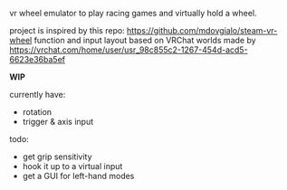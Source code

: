 vr wheel emulator to play racing games and virtually hold a wheel.

project is inspired by this repo: https://github.com/mdovgialo/steam-vr-wheel
function and input layout based on VRChat worlds made by https://vrchat.com/home/user/usr_98c855c2-1267-454d-acd5-6623e36ba5ef

**WIP**

currently have:
 - rotation
 - trigger & axis input

todo:
 - get grip sensitivity
 - hook it up to a virtual input
 - get a GUI for left-hand modes
